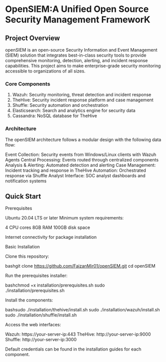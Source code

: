 # OpenSIEM:A Unified Open Source Security Management FrameworK


## Project Overview
openSIEM is an open-source Security Information and Event Management (SIEM) solution that integrates best-in-class security tools to provide comprehensive monitoring, detection, alerting, and incident response capabilities. This project aims to make enterprise-grade security monitoring accessible to organizations of all sizes.

### Core Components
1. Wazuh: Security monitoring, threat detection and incident response
2. TheHive: Security incident response platform and case management
3. Shuffle: Security automation and orchestration
4. Elasticsearch: Search and analytics engine for security data
5. Cassandra: NoSQL database for TheHive

### Architecture
The openSIEM architecture follows a modular design with the following data flow:

Event Collection: Security events from Windows/Linux clients with Wazuh Agents
Central Processing: Events routed through centralized components
Analysis & Alerting: Automated detection and alerting
Case Management: Incident tracking and response in TheHive
Automation: Orchestrated response via Shuffle
Analyst Interface: SOC analyst dashboards and notification systems

## Quick Start
Prerequisites

Ubuntu 20.04 LTS or later
Minimum system requirements:

4 CPU cores
8GB RAM
100GB disk space


Internet connectivity for package installation

Basic Installation

Clone this repository:

bashgit clone https://github.com/FaizanMir01/openSIEM.git
cd openSIEM

Run the prerequisites installer:

bashchmod +x installation/prerequisites.sh
sudo ./installation/prerequisites.sh

Install the components:

bashsudo ./installation/thehive/install.sh
sudo ./installation/wazuh/install.sh
sudo ./installation/shuffle/install.sh

Access the web interfaces:

Wazuh: https://your-server-ip:443
TheHive: http://your-server-ip:9000
Shuffle: http://your-server-ip:3000



Default credentials can be found in the installation guides for each component.
